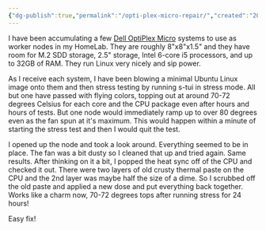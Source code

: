 ```yaml
---
{"dg-publish":true,"permalink":"/opti-plex-micro-repair/","created":"2023-04-06T14:52:50.878-04:00","updated":"2023-04-06T21:56:24.042-04:00"}
---
```


I have been accumulating a few [Dell OptiPlex Micro](https://www.dell.com/en-us/shop/desktop-computers/optiplex-3000-micro-form-factor/spd/optiplex-3000-micro) systems to use as worker nodes in my HomeLab.  They are roughly 8"x8"x1.5" and they have room for M.2 SDD storage, 2.5" storage, Intel 6-core i5 processors, and up to 32GB of RAM.  They run Linux very nicely and sip power.

As I receive each system, I have been blowing a minimal Ubuntu Linux image onto them and then stress testing by running s-tui in stress mode.  All but one have passed with flying colors, topping out at around 70-72 degrees Celsius for each core and the CPU package even after hours and hours of tests.  But one node would immediately ramp up to over 80 degrees even as the fan spun at it's maximum.  This would happen within a minute of starting the stress test and then I would quit the test.

I opened up the node and took a look around.  Everything seemed to be in place.  The fan was a bit dusty so I cleaned that up and tried again.  Same results.  After thinking on it a bit, I popped the heat sync off of the CPU and checked it out.  There were two layers of old crusty thermal paste on the CPU and the 2nd layer was maybe half the size of a dime.  So I scrubbed off the old paste and applied a new dose and put everything back together.  Works like a charm now, 70-72 degrees tops after running stress for 24 hours!

Easy fix!
